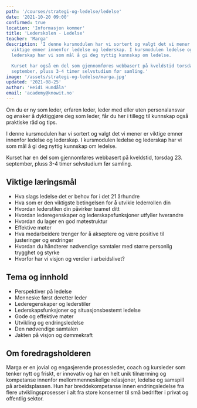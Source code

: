 ```yaml
---
path: '/courses/strategi-og-ledelse/ledelse'
date: '2021-10-20 09:00'
confirmed: true
location: 'Informasjon kommer'
title: 'Lederskolen - Ledelse'
teacher: 'Marga'
description: 'I denne kursmodulen har vi sortert og valgt det vi mener er
  viktige emner innenfor ledelse og lederskap. I kursmodulen ledelse og
  lederskap har vi som mål å gi deg nyttig kunnskap om ledelse.

  Kurset har også en del som gjennomføres webbasert på kveldstid torsdag 23.
  september, pluss 3-4 timer selvstudium før samling.'
image: '/assets/strategi-og-ledelse/marga.jpg'
updated: '2021-08-25'
author: 'Heidi Hundåla'
email: 'academy@knowit.no'
---
```


Om du er ny som leder, erfaren leder, leder med eller uten personalansvar og
ønsker å dyktiggjøre deg som leder, får du her i tillegg til kunnskap også
praktiske råd og tips.

I denne kursmodulen har vi sortert og valgt det vi mener er viktige emner
innenfor ledelse og lederskap. I kursmodulen ledelse og lederskap har vi som
mål å gi deg nyttig kunnskap om ledelse.

Kurset har en del som gjennomføres webbasert på kveldstid, torsdag 23.
september, pluss 3-4 timer selvstudium før samling.

## Viktige læringsmål

- Hva slags ledelse det er behov for i det 21 århundre
- Hva som er den viktigste betingelsen for å utvikle lederrollen din
- Hvordan lederstilen din påvirker teamet ditt
- Hvordan lederegenskaper og lederskapsfunksjoner utfyller hverandre
- Hvordan du lager en god møtestruktur
- Effektive møter
- Hva medarbeidere trenger for å akseptere og være positive til justeringer og
  endringer
- Hvordan du håndterer nødvendige samtaler med større personlig trygghet og
  styrke
- Hvorfor har vi visjon og verdier i arbeidslivet?

## Tema og innhold

- Perspektiver på ledelse
- Menneske først deretter leder
- Lederegenskaper og lederstiler
- Lederskapsfunksjoner og situasjonsbestemt ledelse
- Gode og effektive møter
- Utvikling og endringsledelse
- Den nødvendige samtalen
- Jakten på visjon og dømmekraft

## Om foredragsholderen

Marga er en jovial og engasjerende prosessleder, coach og kursleder som tenker
nytt og friskt, er innovativ og har en helt unik tilnærming og kompetanse
innenfor mellommenneskelige relasjoner, ledelse og samspill på arbeidsplassen.
Hun har breddekompetanse innen endringsledelse fra flere utviklingsprosesser i
alt fra store konserner til små bedrifter i privat og offentlig sektor.

